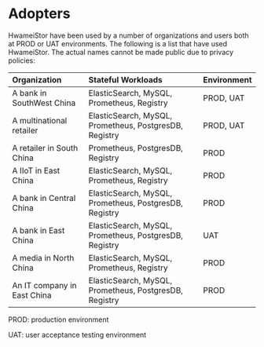 # Adopters

HwameiStor have been used by a number of organizations and users both at PROD or UAT environments.
The following is a list that have used HwameiStor. The actual names cannot be made public due to privacy policies:

| Organization                | Stateful Workloads                                     | Environment |
| :-------------------------- | :----------------------------------------------------- | :---------- |
| A bank in SouthWest China   | ElasticSearch, MySQL, Prometheus, Registry             | PROD, UAT   |
| A multinational retailer    | ElasticSearch, MySQL, Prometheus, PostgresDB, Registry | PROD, UAT   |
| A retailer in South China   | Prometheus, PostgresDB, Registry                       | PROD        |
| A IIoT in East China        | ElasticSearch, MySQL, Prometheus, Registry             | PROD        |
| A bank in Central China     | ElasticSearch, MySQL, Prometheus, PostgresDB, Registry | PROD        |
| A bank in East China        | ElasticSearch, MySQL, Prometheus, PostgresDB, Registry | UAT         |
| A media in North China      | ElasticSearch, MySQL, Prometheus, Registry             | PROD        |
| An IT company in East China | ElasticSearch, MySQL, Prometheus, PostgresDB, Registry | PROD        |

PROD: production environment

UAT: user acceptance testing environment
